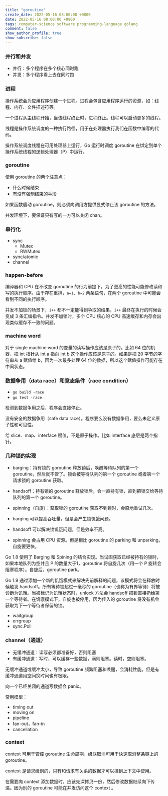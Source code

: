 ```yaml
---
title: "goroutine"
create_date: 2022-05-16 08:00:00 +0800
date: 2022-05-16 08:00:00 +0800
tags: computer-science software programming-language golang
comment: false
show_author_profile: true
show_subscribe: false
---
```


### 并行和并发

- 并行：多个程序在多个核心同时跑
- 并发：多个程序看上去在同时跑

### 进程

操作系统会为应用程序创建一个进程。进程会包含应用程序运行的资源，如：线程、内存、文件描述符等。

一个进程从主线程开始，当该线程终止时，进程终止。线程可以启动更多的线程。

线程是操作系统调度的一种执行路径，用于在处理器执行我们在函数中编写的代码。

操作系统调度线程在可用处理器上运行，Go 运行时调度 goroutine 在绑定到单个操作系统线程的逻辑处理器（P）中运行。

### goroutine

使用 goroutine 的两个注意点：

- 什么时候结束
- 有没有强制结束的手段

如果函数启动 goroutine，则必须向调用方提供显式停止该 goroutine 的方法。

并发环境下，要保证只有写的一方可以关闭 chan。

### 串行化

- sync
  - Mutex
  - RWMutex
- sync/atomic
- channel

### happen-before

编译器和 CPU 在不改变 goroutine 的行为前提下，为了更高的性能可能修改读和写的执行顺序。由于存在重排，`a=1`、`b=2` 两条语句，在两个 goroutine 中可能会看到不同的执行顺序。

并发不加锁的场景下，`i++` 都不一定能得到争取的结果，`i++` 最终在执行的时候会变成 3 条汇编指令。并发不加锁时，多个 CPU 核心的 CPU 高速缓存和内存会出现类似缓存不一致的问题。

### machine word

对于 single machine word 的变量的读写操作应该是原子的。比如 64 位的机器，把 int 指针从 int a 指向 int b 这个操作应该是原子的。如果是把 20 字节的字符串从 a 赋值给 b，因为一次最多处理 64 位的数据，所以这个赋值操作可能存在中间状态。

### 数据争用（data race）和竞态条件（race condition）

- `go build -race`
- `go test -race`

检测到数据争用之后，程序会直接停止。

没有安全的数据争用（safe data race）。程序要么没有数据争用，要么未定义原子性和可见性。

给 slice、map、interface 赋值，不是原子操作。比如 interface 底层是两个指针。

### 几种锁的实现

- barging：持有锁的 goroutine 释放锁后，唤醒等待队列的第一个 goroutine，然后就不管了。锁会被等待队列的第一个 goroutine 或者第一个请求锁的 goroutine 获取。
- handsoff：持有锁的 goroutine 释放锁后，会一直持有锁，直到把锁交给等待队列的第一个 goroutine。
- spinning（自旋）：获取锁的 goroutine 获取不到锁时，会原地重试几次。

- barging 可以提高吞吐量，但是会产生锁饥饿问题。
- handsoff 可以解决锁饥饿问题，但是效率不高。
- spinning 会占用 CPU 资源。但是相比 goroutine 的 parking 和 unparking，自旋要更快。

Go 1.8 使用了 Barging 和 Spining 的结合实现。当试图获取已经被持有的锁时，如果本地队列为空并且 P 的数量大于1，goroutine 将自旋几次（用一个 P 旋转会阻塞程序）。自旋后，goroutine park。

Go 1.9 通过添加一个新的饥饿模式来解决先前解释的问题，该模式将会在释放时候触发 handsoff。所有等待锁超过一毫秒的 goroutine（也称为有界等待）将被诊断为饥饿。当被标记为饥饿状态时，unlock 方法会 handsoff 把锁直接扔给第一个等待者。在饥饿模式下，自旋也被停用，因为传入的 goroutine 将没有机会获取为下一个等待者保留的锁。

- waitgroup
- errgroup
- sync.Poll

### channel（通道）

- 无缓冲通道：读写必须都准备好，否则阻塞
- 有缓冲通道：写时，可以缓存一些数据，满则阻塞。读时，空则阻塞。

无缓冲通道或缓冲太小，导致 goroutine 频繁阻塞和唤醒，会消耗性能。但是有缓冲通道用空间换时间也有极限。

向一个已经关闭的通道写数据会 panic。

常用模型：

- timing out
- moving on
- pipeline
- fan-out，fan-in
- cancellation

### context

context 可用于管控 goroutine 生命周期，级联取消可用于快速取消整条链上的 goroutine。

context 是请求级别的，只有和请求有关系的数据才可以挂到上下文中使用。

在需要向 context 添加数据时，应该先深拷贝一份，然后修改数据继续向下传递。因为别的 goroutine 可能在并发访问这个 context 。